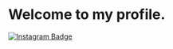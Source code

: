 # Welcome to my profile.
[![Instagram Badge](https://img.shields.io/badge/-@j.o.sh-black?style=flat&logo=instagram&logoColor=white&link=https://www.instagram.com/j.o.sh/)](https://www.instagram.com/j.o.sh/)

<!--
**JSusak/JSusak** is a ✨ _special_ ✨ repository because its `README.md` (this file) appears on your GitHub profile.

Here are some ideas to get you started:

- 🔭 I’m currently working on ...
- 🌱 I’m currently learning ...
- 👯 I’m looking to collaborate on ...
- 🤔 I’m looking for help with ...
- 💬 Ask me about ...
- 📫 How to reach me: ...
- 😄 Pronouns: ...
- ⚡ Fun fact: ...
-->
